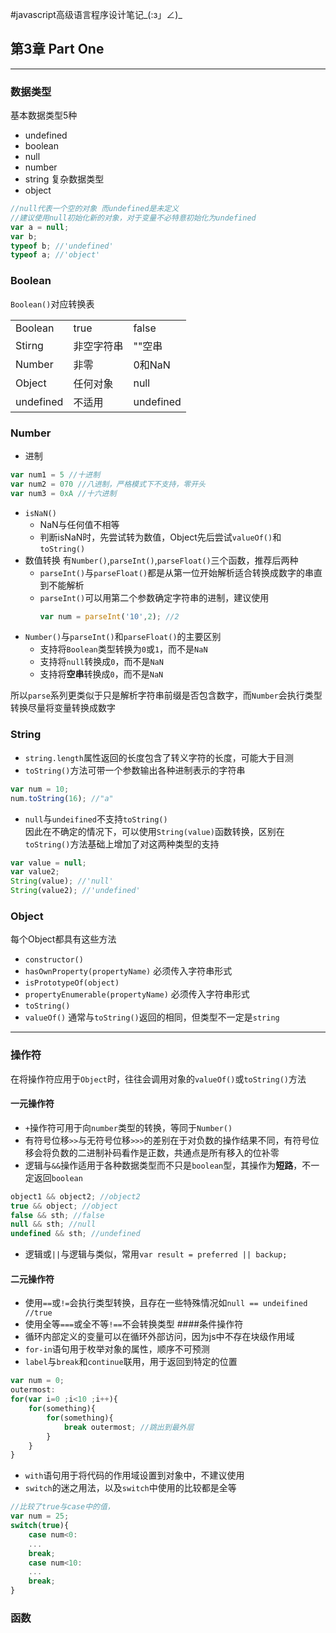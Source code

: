 #javascript高级语言程序设计笔记\_(:з」∠)\_
	  
## 第3章 Part One
---
### 数据类型
基本数据类型5种
* undefined
* boolean
* null
* number
* string
复杂数据类型
* object
```javascript
//null代表一个空的对象 而undefined是未定义
//建议使用null初始化新的对象，对于变量不必特意初始化为undefined
var a = null;
var b;
typeof b; //'undefined'
typeof a; //'object'
```
### Boolean
`Boolean()`对应转换表
<table >
<tr>
<td>Boolean</td>
<td>true</td>
<td>false</td>
</tr>
<tr>
<td>Stirng</td>
<td>非空字符串</td>
<td>""空串</td>
</tr>
<tr>
<td>Number</td>
<td>非零</td>
<td>0和NaN</td>
</tr>
<tr>
<td>Object</td>
<td>任何对象</td>
<td>null</td>
</tr>
<tr>
<td>undefined</td>
<td>不适用</td>
<td>undefined</td>
</tr>
</table>

### Number
* 进制  
```javascript
var num1 = 5 //十进制
var num2 = 070 //八进制，严格模式下不支持，零开头
var num3 = 0xA //十六进制
```
* `isNaN()`  
  * NaN与任何值不相等
  * 判断isNaN时，先尝试转为数值，Object先后尝试`valueOf()`和`toString()`
* 数值转换
有`Number()`,`parseInt()`,`parseFloat()`三个函数，推荐后两种  
  * `parseInt()`与`parseFloat()`都是从第一位开始解析适合转换成数字的串直到不能解析
  * `parseInt()`可以用第二个参数确定字符串的进制，建议使用  
    ```javascript
    var num = parseInt('10',2); //2
    ```
* `Number()`与`parseInt()`和`parseFloat()`的主要区别
	* 支持将`Boolean`类型转换为`0`或`1`，而不是`NaN`
	* 支持将`null`转换成`0`，而不是`NaN`
	* 支持将**空串**转换成`0`，而不是`NaN`    

所以`parse`系列更类似于只是解析字符串前缀是否包含数字，而`Number`会执行类型转换尽量将变量转换成数字
### String
* `string.length`属性返回的长度包含了转义字符的长度，可能大于目测
* `toString()`方法可带一个参数输出各种进制表示的字符串  
```javascript
var num = 10;
num.toString(16); //"a"
```
* `null`与`undeifined`不支持`toString()`  
因此在不确定的情况下，可以使用`String(value)`函数转换，区别在`toString()`方法基础上增加了对这两种类型的支持  
```javascript
var value = null;
var value2;
String(value); //'null'
String(value2); //'undefined'
```
### Object
每个Object都具有这些方法
* `constructor()`
* `hasOwnProperty(propertyName)` 必须传入字符串形式
* `isPrototypeOf(object)`
* `propertyEnumerable(propertyName)` 必须传入字符串形式
* `toString()`
* `valueOf()` 通常与`toString()`返回的相同，但类型不一定是`string`

---
### 操作符
在将操作符应用于`Object`时，往往会调用对象的`valueOf()`或`toString()`方法
#### 一元操作符
* `+`操作符可用于向`number`类型的转换，等同于`Number()`
* 有符号位移`>>`与无符号位移`>>>`的差别在于对负数的操作结果不同，有符号位移会将负数的二进制补码看作是正数，共通点是所有移入的位补零
* 逻辑与`&&`操作适用于各种数据类型而不只是`boolean`型，其操作为**短路**，不一定返回`boolean`
```javascript
object1 && object2; //object2
true && object; //object
false && sth; //false
null && sth; //null
undefined && sth; //undefined
```
* 逻辑或`||`与逻辑与类似，常用`var result = preferred || backup;`
#### 二元操作符
* 使用`==`或`!=`会执行类型转换，且存在一些特殊情况如`null == undeifined //true`
* 使用全等`===`或全不等`!==`不会转换类型
####条件操作符
* 循环内部定义的变量可以在循环外部访问，因为js中不存在块级作用域
* `for-in`语句用于枚举对象的属性，顺序不可预测
* `label`与`break`和`continue`联用，用于返回到特定的位置
```javascript
var num = 0;
outermost:
for(var i=0 ;i<10 ;i++){
	for(something){
		for(something){
			break outermost; //跳出到最外层
		}
	}
}
```
* `with`语句用于将代码的作用域设置到对象中，不建议使用
* `switch`的迷之用法，以及`switch`中使用的比较都是全等
```javascript
//比较了true与case中的值，
var num = 25;
switch(true){
	case num<0:
	...
	break;
	case num<10:
	...
	break;
}
```
### 函数
